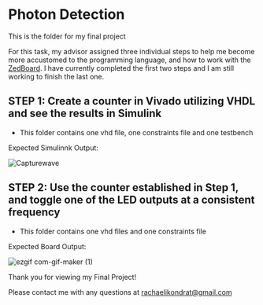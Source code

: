 # Photon Detection

This is the folder for my final project 

For this task, my advisor assigned three individual steps to help me 
become more accustomed to the programming language, and how to work with the [ZedBoard](https://www.avnet.com/wps/portal/us/products/avnet-boards/avnet-board-families/zedboard/). I have currently completed the first two steps and I am still working to finish the last one. 

## STEP 1: Create a counter in Vivado utilizing VHDL and see the results in Simulink
- This folder contains one vhd file, one constraints file and one testbench

Expected Simulinnk Output: 

![Capturewave](https://user-images.githubusercontent.com/33561389/145822014-be836ad7-ec5a-4b6f-be18-3d9fc15d994e.PNG)

## STEP 2: Use the counter established in Step 1, and toggle one of the LED outputs at a consistent frequency
- This folder contains one vhd files and one constraints file

Expected Board Output: 

![ezgif com-gif-maker (1)](https://user-images.githubusercontent.com/33561389/145823100-0757da35-a5aa-4ad7-be62-95765b6cdace.gif)

Thank you for viewing my Final Project!

Please contact me with any questions at rachaelikondrat@gmail.com
